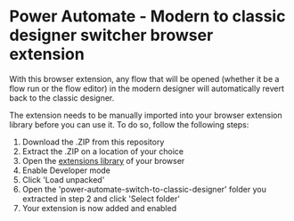 # Power Automate - Modern to classic designer switcher browser extension #
With this browser extension, any flow that will be opened (whether it be a flow run or the flow editor) in the modern designer will automatically revert back to the classic designer.

The extension needs to be manually imported into your browser extension library before you can use it. To do so, follow the following steps:
1. Download the .ZIP from this repository
2. Extract the .ZIP on a location of your choice
3. Open the [extensions library](chrome://extensions "extensions library") of your browser
4. Enable Developer mode
5. Click 'Load unpacked'
6. Open the 'power-automate-switch-to-classic-designer' folder you extracted in step 2 and click 'Select folder'
7. Your extension is now added and enabled

